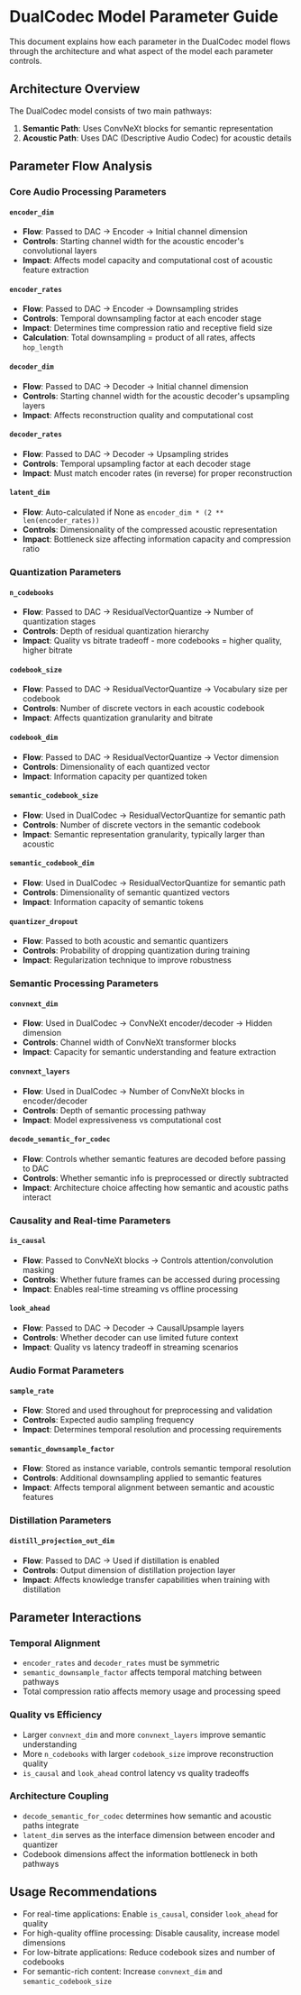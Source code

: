  # DualCodec Model Parameter Guide

This document explains how each parameter in the DualCodec model flows through the architecture and what aspect of the model each parameter controls.

## Architecture Overview

The DualCodec model consists of two main pathways:
1. **Semantic Path**: Uses ConvNeXt blocks for semantic representation
2. **Acoustic Path**: Uses DAC (Descriptive Audio Codec) for acoustic details

## Parameter Flow Analysis

### Core Audio Processing Parameters

#### `encoder_dim`
- **Flow**: Passed to DAC → Encoder → Initial channel dimension
- **Controls**: Starting channel width for the acoustic encoder's convolutional layers
- **Impact**: Affects model capacity and computational cost of acoustic feature extraction

#### `encoder_rates` 
- **Flow**: Passed to DAC → Encoder → Downsampling strides
- **Controls**: Temporal downsampling factor at each encoder stage
- **Impact**: Determines time compression ratio and receptive field size
- **Calculation**: Total downsampling = product of all rates, affects `hop_length`

#### `decoder_dim`
- **Flow**: Passed to DAC → Decoder → Initial channel dimension  
- **Controls**: Starting channel width for the acoustic decoder's upsampling layers
- **Impact**: Affects reconstruction quality and computational cost

#### `decoder_rates`
- **Flow**: Passed to DAC → Decoder → Upsampling strides
- **Controls**: Temporal upsampling factor at each decoder stage  
- **Impact**: Must match encoder rates (in reverse) for proper reconstruction

#### `latent_dim`
- **Flow**: Auto-calculated if None as `encoder_dim * (2 ** len(encoder_rates))`
- **Controls**: Dimensionality of the compressed acoustic representation
- **Impact**: Bottleneck size affecting information capacity and compression ratio

### Quantization Parameters

#### `n_codebooks`
- **Flow**: Passed to DAC → ResidualVectorQuantize → Number of quantization stages
- **Controls**: Depth of residual quantization hierarchy  
- **Impact**: Quality vs bitrate tradeoff - more codebooks = higher quality, higher bitrate

#### `codebook_size`
- **Flow**: Passed to DAC → ResidualVectorQuantize → Vocabulary size per codebook
- **Controls**: Number of discrete vectors in each acoustic codebook
- **Impact**: Affects quantization granularity and bitrate

#### `codebook_dim`
- **Flow**: Passed to DAC → ResidualVectorQuantize → Vector dimension
- **Controls**: Dimensionality of each quantized vector
- **Impact**: Information capacity per quantized token

#### `semantic_codebook_size`
- **Flow**: Used in DualCodec → ResidualVectorQuantize for semantic path
- **Controls**: Number of discrete vectors in the semantic codebook
- **Impact**: Semantic representation granularity, typically larger than acoustic

#### `semantic_codebook_dim`
- **Flow**: Used in DualCodec → ResidualVectorQuantize for semantic path  
- **Controls**: Dimensionality of semantic quantized vectors
- **Impact**: Information capacity of semantic tokens

#### `quantizer_dropout`
- **Flow**: Passed to both acoustic and semantic quantizers
- **Controls**: Probability of dropping quantization during training
- **Impact**: Regularization technique to improve robustness

### Semantic Processing Parameters

#### `convnext_dim`
- **Flow**: Used in DualCodec → ConvNeXt encoder/decoder → Hidden dimension
- **Controls**: Channel width of ConvNeXt transformer blocks
- **Impact**: Capacity for semantic understanding and feature extraction

#### `convnext_layers`
- **Flow**: Used in DualCodec → Number of ConvNeXt blocks in encoder/decoder
- **Controls**: Depth of semantic processing pathway
- **Impact**: Model expressiveness vs computational cost

#### `decode_semantic_for_codec`
- **Flow**: Controls whether semantic features are decoded before passing to DAC
- **Controls**: Whether semantic info is preprocessed or directly subtracted
- **Impact**: Architecture choice affecting how semantic and acoustic paths interact

### Causality and Real-time Parameters

#### `is_causal`
- **Flow**: Passed to ConvNeXt blocks → Controls attention/convolution masking
- **Controls**: Whether future frames can be accessed during processing
- **Impact**: Enables real-time streaming vs offline processing

#### `look_ahead`
- **Flow**: Passed to DAC → Decoder → CausalUpsample layers
- **Controls**: Whether decoder can use limited future context
- **Impact**: Quality vs latency tradeoff in streaming scenarios

### Audio Format Parameters

#### `sample_rate`
- **Flow**: Stored and used throughout for preprocessing and validation
- **Controls**: Expected audio sampling frequency
- **Impact**: Determines temporal resolution and processing requirements

#### `semantic_downsample_factor`
- **Flow**: Stored as instance variable, controls semantic temporal resolution
- **Controls**: Additional downsampling applied to semantic features
- **Impact**: Affects temporal alignment between semantic and acoustic features

### Distillation Parameters

#### `distill_projection_out_dim`
- **Flow**: Passed to DAC → Used if distillation is enabled
- **Controls**: Output dimension of distillation projection layer
- **Impact**: Affects knowledge transfer capabilities when training with distillation

## Parameter Interactions

### Temporal Alignment
- `encoder_rates` and `decoder_rates` must be symmetric
- `semantic_downsample_factor` affects temporal matching between pathways
- Total compression ratio affects memory usage and processing speed

### Quality vs Efficiency
- Larger `convnext_dim` and more `convnext_layers` improve semantic understanding
- More `n_codebooks` with larger `codebook_size` improve reconstruction quality  
- `is_causal` and `look_ahead` control latency vs quality tradeoffs

### Architecture Coupling
- `decode_semantic_for_codec` determines how semantic and acoustic paths integrate
- `latent_dim` serves as the interface dimension between encoder and quantizer
- Codebook dimensions affect the information bottleneck in both pathways

## Usage Recommendations

- For real-time applications: Enable `is_causal`, consider `look_ahead` for quality
- For high-quality offline processing: Disable causality, increase model dimensions
- For low-bitrate applications: Reduce codebook sizes and number of codebooks
- For semantic-rich content: Increase `convnext_dim` and `semantic_codebook_size`